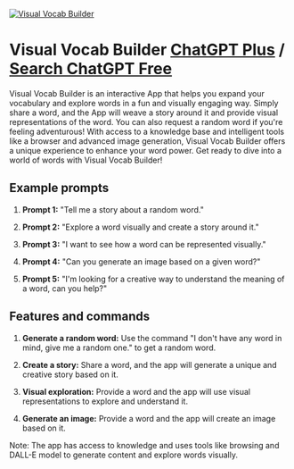 
[![Visual Vocab Builder](https://files.oaiusercontent.com/file-56c5zrEx7gjem1jBKVKFeyDc?se=2123-10-18T11%3A16%3A47Z&sp=r&sv=2021-08-06&sr=b&rscc=max-age%3D31536000%2C%20immutable&rscd=attachment%3B%20filename%3Df8b8e6d5-e0b5-4e50-be84-f732c2f3e66a.png&sig=HLNMEj5vz5xzb%2BhRNgOjyyfSIGDtosPweDFdV9vYXhQ%3D)](https://chat.openai.com/g/g-81Jzp5wrX-visual-vocab-builder)

# Visual Vocab Builder [ChatGPT Plus](https://chat.openai.com/g/g-81Jzp5wrX-visual-vocab-builder) / [Search ChatGPT Free](https://gptcall.net/index.html#/?search=Visual%20Vocab%20Builder)

Visual Vocab Builder is an interactive App that helps you expand your vocabulary and explore words in a fun and visually engaging way. Simply share a word, and the App will weave a story around it and provide visual representations of the word. You can also request a random word if you're feeling adventurous! With access to a knowledge base and intelligent tools like a browser and advanced image generation, Visual Vocab Builder offers a unique experience to enhance your word power. Get ready to dive into a world of words with Visual Vocab Builder!

## Example prompts

1. **Prompt 1:** "Tell me a story about a random word."

2. **Prompt 2:** "Explore a word visually and create a story around it."

3. **Prompt 3:** "I want to see how a word can be represented visually."

4. **Prompt 4:** "Can you generate an image based on a given word?"

5. **Prompt 5:** "I'm looking for a creative way to understand the meaning of a word, can you help?"

## Features and commands

1. **Generate a random word:** Use the command "I don't have any word in mind, give me a random one." to get a random word.

2. **Create a story:** Share a word, and the app will generate a unique and creative story based on it.

3. **Visual exploration:** Provide a word and the app will use visual representations to explore and understand it.

4. **Generate an image:** Provide a word and the app will create an image based on it.

Note: The app has access to knowledge and uses tools like browsing and DALL-E model to generate content and explore words visually.


